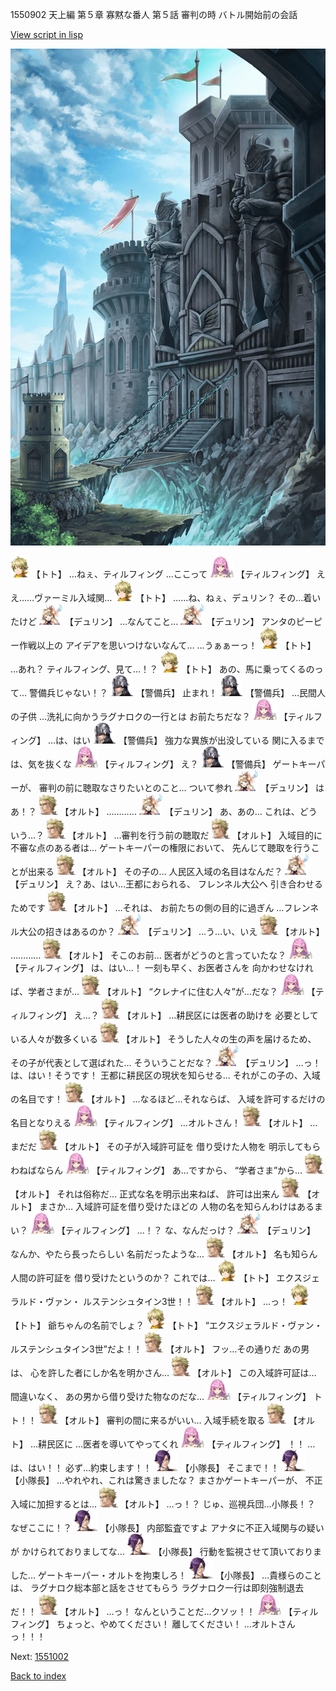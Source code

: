 1550902 天上編 第５章 寡黙な番人 第５話 審判の時 バトル開始前の会話

[View script in lisp](../scripts/1550902.txt)

![005_Checkpoint.png](../images/backgrounds/005_Checkpoint.png)

<img src="../images/units/4.png" alt="4.png" height="34"/>
【トト】
…ねぇ、ティルフィング
…ここって

<img src="../images/units/24.png" alt="24.png" height="34"/>
【ティルフィング】
ええ……ヴァーミル入域関…

<img src="../images/units/4.png" alt="4.png" height="34"/>
【トト】
……ね、ねぇ、デュリン？
その…着いたけど

<img src="../images/units/0.png" alt="0.png" height="34"/>
【デュリン】
…なんてこと…

<img src="../images/units/0.png" alt="0.png" height="34"/>
【デュリン】
アンタのピーピー作戦以上の
アイデアを思いつけないなんて…
…うぁぁーっ！ 

<img src="../images/units/4.png" alt="4.png" height="34"/>
【トト】
…あれ？
ティルフィング、見て…！？

<img src="../images/units/4.png" alt="4.png" height="34"/>
【トト】
あの、馬に乗ってくるのって…
警備兵じゃない！？

<img src="../images/units/12.png" alt="12.png" height="34"/>
【警備兵】
止まれ！

<img src="../images/units/12.png" alt="12.png" height="34"/>
【警備兵】
…民間人の子供
…洗礼に向かうラグナロクの一行とは
お前たちだな？

<img src="../images/units/24.png" alt="24.png" height="34"/>
【ティルフィング】
…は、はい

<img src="../images/units/12.png" alt="12.png" height="34"/>
【警備兵】
強力な異族が出没している
関に入るまでは、気を抜くな

<img src="../images/units/24.png" alt="24.png" height="34"/>
【ティルフィング】
え？

<img src="../images/units/12.png" alt="12.png" height="34"/>
【警備兵】
ゲートキーパーが、
審判の前に聴取なさりたいとのこと…
ついて参れ

<img src="../images/units/0.png" alt="0.png" height="34"/>
【デュリン】
はあ！？

<img src="../images/units/13.png" alt="13.png" height="34"/>
【オルト】
…………

<img src="../images/units/0.png" alt="0.png" height="34"/>
【デュリン】
あ、あの…
これは、どういう…？

<img src="../images/units/13.png" alt="13.png" height="34"/>
【オルト】
…審判を行う前の聴取だ

<img src="../images/units/13.png" alt="13.png" height="34"/>
【オルト】
入域目的に不審な点のある者は…
ゲートキーパーの権限において、
先んじて聴取を行うことが出来る

<img src="../images/units/13.png" alt="13.png" height="34"/>
【オルト】
その子の…
人民区入域の名目はなんだ？

<img src="../images/units/0.png" alt="0.png" height="34"/>
【デュリン】
え？あ、はい…王都におられる、
フレンネル大公へ
引き合わせるためです

<img src="../images/units/13.png" alt="13.png" height="34"/>
【オルト】
…それは、
お前たちの側の目的に過ぎん
…フレンネル大公の招きはあるのか？

<img src="../images/units/0.png" alt="0.png" height="34"/>
【デュリン】
…う…い、いえ

<img src="../images/units/13.png" alt="13.png" height="34"/>
【オルト】
…………

<img src="../images/units/13.png" alt="13.png" height="34"/>
【オルト】
そこのお前…
医者がどうのと言っていたな？

<img src="../images/units/24.png" alt="24.png" height="34"/>
【ティルフィング】
は、はい…！
一刻も早く、お医者さんを
向かわせなければ、学者さまが…

<img src="../images/units/13.png" alt="13.png" height="34"/>
【オルト】
“クレナイに住む人々”が…だな？

<img src="../images/units/24.png" alt="24.png" height="34"/>
【ティルフィング】
え…？

<img src="../images/units/13.png" alt="13.png" height="34"/>
【オルト】
…耕民区には医者の助けを
必要としている人々が数多くいる

<img src="../images/units/13.png" alt="13.png" height="34"/>
【オルト】
そうした人々の生の声を届けるため、
その子が代表として選ばれた…
そういうことだな？

<img src="../images/units/0.png" alt="0.png" height="34"/>
【デュリン】
…っ！は、はい！そうです！
王都に耕民区の現状を知らせる…
それがこの子の、入域の名目です！

<img src="../images/units/13.png" alt="13.png" height="34"/>
【オルト】
…なるほど…それならば、
入域を許可するだけの名目となりえる

<img src="../images/units/24.png" alt="24.png" height="34"/>
【ティルフィング】
…オルトさん！

<img src="../images/units/13.png" alt="13.png" height="34"/>
【オルト】
…まだだ

<img src="../images/units/13.png" alt="13.png" height="34"/>
【オルト】
その子が入域許可証を
借り受けた人物を
明示してもらわねばならん

<img src="../images/units/24.png" alt="24.png" height="34"/>
【ティルフィング】
あ…ですから、
“学者さま”から…

<img src="../images/units/13.png" alt="13.png" height="34"/>
【オルト】
それは俗称だ…
正式な名を明示出来ねば、
許可は出来ん

<img src="../images/units/13.png" alt="13.png" height="34"/>
【オルト】
まさか…
入域許可証を借り受けたほどの
人物の名を知らんわけはあるまい？

<img src="../images/units/24.png" alt="24.png" height="34"/>
【ティルフィング】
…！？
な、なんだっけ？

<img src="../images/units/0.png" alt="0.png" height="34"/>
【デュリン】
なんか、やたら長ったらしい
名前だったような…

<img src="../images/units/13.png" alt="13.png" height="34"/>
【オルト】
名も知らん人間の許可証を
借り受けたというのか？
これでは…

<img src="../images/units/4.png" alt="4.png" height="34"/>
【トト】
エクスジェラルド・ヴァン・
ルステンシュタイン3世！！

<img src="../images/units/13.png" alt="13.png" height="34"/>
【オルト】
…っ！

<img src="../images/units/4.png" alt="4.png" height="34"/>
【トト】
爺ちゃんの名前でしょ？

<img src="../images/units/4.png" alt="4.png" height="34"/>
【トト】
“エクスジェラルド・ヴァン・
ルステンシュタイン3世”だよ！！

<img src="../images/units/13.png" alt="13.png" height="34"/>
【オルト】
フッ…その通りだ
あの男は、
心を許した者にしか名を明かさん…

<img src="../images/units/13.png" alt="13.png" height="34"/>
【オルト】
この入域許可証は…
間違いなく、
あの男から借り受けた物なのだな…

<img src="../images/units/24.png" alt="24.png" height="34"/>
【ティルフィング】
トト！！

<img src="../images/units/13.png" alt="13.png" height="34"/>
【オルト】
審判の間に来るがいい…
入域手続を取る

<img src="../images/units/13.png" alt="13.png" height="34"/>
【オルト】
…耕民区に
…医者を導いてやってくれ

<img src="../images/units/24.png" alt="24.png" height="34"/>
【ティルフィング】
！！
…は、はい！！
必ず…約束します！！

<img src="../images/units/11.png" alt="11.png" height="34"/>
【小隊長】
そこまで！！

<img src="../images/units/11.png" alt="11.png" height="34"/>
【小隊長】
…やれやれ、これは驚きましたな？
まさかゲートキーパーが、
不正入域に加担するとは…

<img src="../images/units/13.png" alt="13.png" height="34"/>
【オルト】
…っ！？
じゅ、巡視兵団…小隊長！？
なぜここに！？

<img src="../images/units/11.png" alt="11.png" height="34"/>
【小隊長】
内部監査ですよ
アナタに不正入域関与の疑いが
かけられておりましてな…

<img src="../images/units/11.png" alt="11.png" height="34"/>
【小隊長】
行動を監視させて頂いておりました…
ゲートキーパー・オルトを拘束しろ！

<img src="../images/units/11.png" alt="11.png" height="34"/>
【小隊長】
…貴様らのことは、
ラグナロク総本部と話をさせてもらう
ラグナロク一行は即刻強制退去だ！！

<img src="../images/units/13.png" alt="13.png" height="34"/>
【オルト】
…っ！
なんということだ…クソッ！！

<img src="../images/units/24.png" alt="24.png" height="34"/>
【ティルフィング】
ちょっと、やめてください！
離してください！
…オルトさんっ！！！

Next: [1551002](1551002.md)

[Back to index](index.md)
